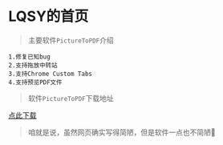 # LQSY的首页
>主要软件```PictureToPDF```介绍

```
1.修复已知bug
2.支持拖放中转站
3.支持Chrome Custom Tabs
4.支持预览PDF文件
```

>软件```PictureToPDF```下载地址

[点此下载](https://github.com/LQSYMichaelLuo/LQSYMichaelLuo.github.io/blob/main/PictureToPDF_v1.2.apk)

>咱就是说，虽然网页确实写得简陋，但是软件一点也不简陋🌚
